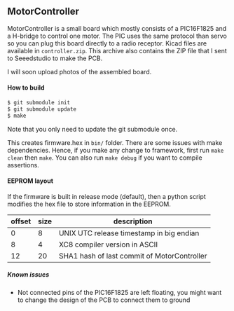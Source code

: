 ## MotorController

MotorController is a small board which mostly consists of a PIC16F1825 and a H-bridge to control one motor.
The PIC uses the same protocol than servo so you can plug this board directly to a radio receptor.
Kicad files are available in ```controller.zip```. This archive also contains the ZIP file that I sent to Seeedstudio to make the PCB.

I will soon upload photos of the assembled board.

#### How to build

```bash
$ git submodule init
$ git submodule update
$ make
```

Note that you only need to update the git submodule once.


This creates firmware.hex in ```bin/``` folder.
There are some issues with make dependencies. Hence, if you make any change to
framework, first run ```make clean``` then ```make```. You can also run ```make debug``` if you want to compile assertions.

#### EEPROM layout


If the firmware is built in release mode (default), then a python script modifies the hex file to store information in the EEPROM.

| offset | size | description |
| ------ | ---- | ----------- |
|   0    |   8  | UNIX UTC release timestamp in big endian |
|   8    |   4  | XC8 compiler version in ASCII |
|   12   |  20  | SHA1 hash of last commit of MotorController |

##### Known issues

  - Not connected pins of the PIC16F1825 are left floating, you might want to change the design of the PCB to connect them to ground
